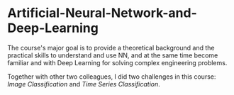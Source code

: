 # Artificial-Neural-Network-and-Deep-Learning

The course's major goal is to provide a theoretical background and the practical skills to understand and use NN, and at the same time become familiar and with Deep Learning for solving complex engineering problems.

Together with other two colleagues, I did two challenges in this course: *Image Classification* and *Time Series Classification*.
